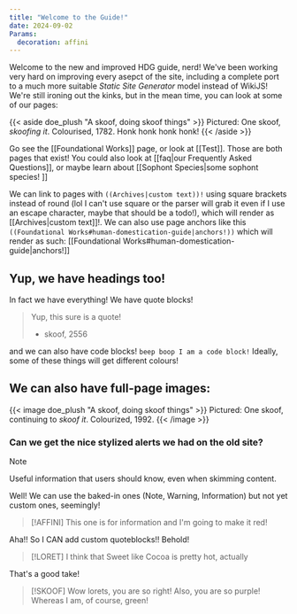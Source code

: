 ```yaml
---
title: "Welcome to the Guide!"
date: 2024-09-02
Params:
  decoration: affini
---
```

Welcome to the new and improved HDG guide, nerd! We've been working very hard on improving every asepct of the site, including a complete port to a much more suitable *Static Site Generator* model instead of WikiJS! We're still ironing out the kinks, but in the mean time, you can look at some of our pages: 

{{< aside doe_plush "A skoof, doing skoof things" >}}
    Pictured: One skoof, *skoofing it*. Colourised, 1782. Honk honk honk honk!
{{< /aside >}}

Go see the [[Foundational Works]] page, or look at [[Test]]. Those are both pages that exist! You could also look at [[faq|our Frequently Asked Questions]], or maybe learn about [[Sophont Species|some sophont species! ]]

We can  link to pages with `((Archives|custom text))!` using square brackets instead of round (lol I can't use square or the parser will grab it even if I use an escape character, maybe that should be a todo!), which will render as [[Archives|custom text]]!. We can also use page anchors like this `((Foundational Works#human-domestication-guide|anchors!))` which will render as such: [[Foundational Works#human-domestication-guide|anchors!]]

## Yup, we have headings too! 
In fact we have everything! We have quote blocks!
> Yup, this sure is a quote! 
> - skoof, 2556

and we can also have code blocks! `beep boop I am a code block!`
Ideally, some of these things will get different colours! 

## We can also have full-page images:

{{< image doe_plush "A skoof, doing skoof things" >}}
    Pictured: One skoof, continuing to *skoof it*. Colourized, 1992.
{{< /image >}}

### Can we get the nice stylized alerts we had on the old site?

> [!NOTE]
> Useful information that users should know, even when skimming content.

Well! We can use the baked-in ones (Note, Warning, Information) but not yet custom ones, seemingly! 

> [!AFFINI]
> This one is for information and I'm going to make it red!

Aha!! So I CAN add custom quoteblocks!! Behold! 

>[!LORET]
> I think that Sweet like Cocoa is pretty hot, actually

That's a good take! 

>[!SKOOF]
> Wow lorets, you are so right! Also, you are so purple! Whereas I am, of course, green!
